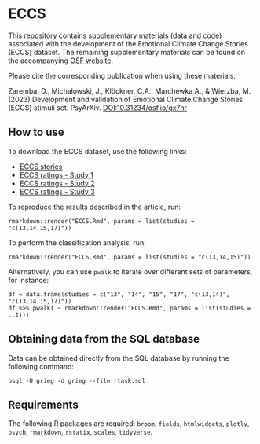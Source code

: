 # ECCS

This repository contains supplementary materials (data and code) associated with the development of the Emotional Climate Change Stories (ECCS) dataset. The remaining supplementary materials can be found on the accompanying [OSF website](https://osf.io/v8hts/).

Please cite the corresponding publication when using these materials:

Zaremba, D., Michałowski, J., Klöckner, C.A., Marchewka A., & Wierzba, M. (2023) Development and validation of Emotional Climate Change Stories (ECCS) stimuli set. PsyArXiv. [DOI:10.31234/osf.io/qx7hr](https://psyarxiv.com/qx7hr)

## How to use

To download the ECCS dataset, use the following links:
- [ECCS stories](https://github.com/nencki-lobi/ECCS/blob/main/ECCS-stories.tsv)
- [ECCS ratings - Study 1](https://github.com/nencki-lobi/ECCS/blob/main/ECCS-ratings-S1.tsv)
- [ECCS ratings - Study 2](https://github.com/nencki-lobi/ECCS/blob/main/ECCS-ratings-S2.tsv)
- [ECCS ratings - Study 3](https://github.com/nencki-lobi/ECCS/blob/main/ECCS-ratings-S3.tsv)

To reproduce the results described in the article, run:

```
rmarkdown::render("ECCS.Rmd", params = list(studies = "c(13,14,15,17)"))
```

To perform the classification analysis, run:

```
rmarkdown::render("ECCS.Rmd", params = list(studies = "c(13,14,15)"))
```

Alternatively, you can use `pwalk` to iterate over different sets of parameters, for instance:

```
df = data.frame(studies = c("13", "14", "15", "17", "c(13,14)", "c(13,14,15,17)"))
df %>% pwalk( ~ rmarkdown::render("ECCS.Rmd", params = list(studies = ..1)))
```

## Obtaining data from the SQL database

Data can be obtained directly from the SQL database by running the following command:

```
psql -U grieg -d grieg --file rtask.sql
```

## Requirements

The following R packages are required: `broom`, `fields`, `htmlwidgets`, `plotly`, `psych`, `rmarkdown`, `rstatix`, `scales`, `tidyverse`.
